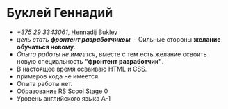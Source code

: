 # Буклей Геннадий
- *+375 29 3343061*, Hennadij Bukley
- _цель стать **фронтент разработчиком**._ - Сильные стороны **желание обучаться новому**.
- *Опыта  работы не имеется*, вместе с тем есть желание освоить новую специальность __"фронтент разработчик"__.
- В настоящее время осваиваю HTML и CSS.
- примеров кода не имеется.
- Опыта работы нет.
- Образование RS Scool Stage 0
- Уровень английского языка А-1